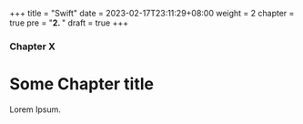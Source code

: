 +++
title = "Swift"
date = 2023-02-17T23:11:29+08:00
weight = 2
chapter = true
pre = "<b>2. </b>"
draft = true
+++

### Chapter X

# Some Chapter title

Lorem Ipsum.